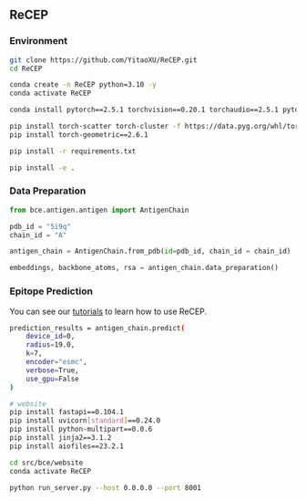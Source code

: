 ## ReCEP

### Environment
```bash
git clone https://github.com/YitaoXU/ReCEP.git
cd ReCEP

conda create -n ReCEP python=3.10 -y
conda activate ReCEP

conda install pytorch==2.5.1 torchvision==0.20.1 torchaudio==2.5.1 pytorch-cuda=12.1 -c pytorch -c nvidia

pip install torch-scatter torch-cluster -f https://data.pyg.org/whl/torch-2.5.1+cu121.html
pip install torch-geometric==2.6.1

pip install -r requirements.txt

pip install -e .
```

### Data Preparation
```python
from bce.antigen.antigen import AntigenChain

pdb_id = "5i9q"
chain_id = "A"

antigen_chain = AntigenChain.from_pdb(id=pdb_id, chain_id = chain_id)

embeddings, backbone_atoms, rsa = antigen_chain.data_preparation()
```

### Epitope Prediction
You can see our [tutorials](notebooks/example.ipynb) to learn how to use ReCEP.

```bash
prediction_results = antigen_chain.predict(
    device_id=0,
    radius=19.0,
    k=7,
    encoder="esmc",
    verbose=True,
    use_gpu=False
)
```


```bash
# website
pip install fastapi==0.104.1
pip install uvicorn[standard]==0.24.0
pip install python-multipart==0.0.6
pip install jinja2==3.1.2
pip install aiofiles==23.2.1

cd src/bce/website
conda activate ReCEP

python run_server.py --host 0.0.0.0 --port 8001
```
